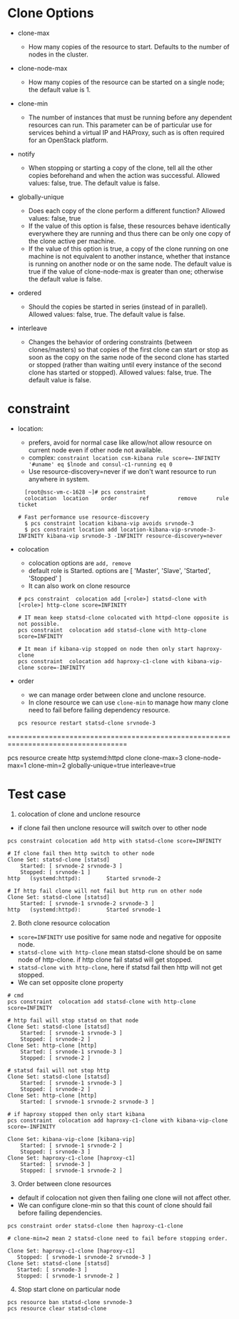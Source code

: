 
# Clone Options

- clone-max
  - How many copies of the resource to start. Defaults to the number of nodes in the cluster.

- clone-node-max
  - How many copies of the resource can be started on a single node; the default value is 1.

- clone-min
  - The number of instances that must be running before any dependent resources can run. This parameter can be of particular use for services behind a virtual IP and HAProxy, such as is often required for an OpenStack platform.

- notify
  - When stopping or starting a copy of the clone, tell all the other copies beforehand and when the action was successful. Allowed values: false, true. The default value is false.

- globally-unique
  - Does each copy of the clone perform a different function? Allowed values: false, true
  - If the value of this option is false, these resources behave identically everywhere they are running and thus there can be only one copy of the clone active per machine.
  - If the value of this option is true, a copy of the clone running on one machine is not equivalent to another instance, whether that instance is running on another node or on the same node. The default value is true if the value of clone-node-max is greater than one; otherwise the default value is false.

- ordered
  - Should the copies be started in series (instead of in parallel). Allowed values: false, true. The default value is false.

- interleave
  - Changes the behavior of ordering constraints (between clones/masters) so that copies of the first clone can start or stop as soon as the copy on the same node of the second clone has started or stopped (rather than waiting until every instance of the second clone has started or stopped). Allowed values: false, true. The default value is false.

# constraint

- location:
    - prefers, avoid for normal case like allow/not allow resource on current node even if other node not available.
    - complex: `constraint location csm-kibana rule score=-INFINITY '#uname' eq $lnode and consul-c1-running eq 0`
    - Use resource-discovery=never if we don't want resource to run anywhere in system.
    ```
      [root@ssc-vm-c-1628 ~]# pcs constraint
      colocation  location    order       ref         remove      rule        ticket

    # Fast performance use resource-discovery
      $ pcs constraint location kibana-vip avoids srvnode-3
      $ pcs constraint location add location-kibana-vip-srvnode-3-INFINITY kibana-vip srvnode-3 -INFINITY resource-discovery=never
    ```

- colocation
    - colocation options are `add, remove`
    - default role is Started. options are [ 'Master', 'Slave', 'Started', 'Stopped' ]
    - It can also work on clone resource
    ```
    # pcs constraint  colocation add [<role>] statsd-clone with [<role>] http-clone score=INFINITY

    # IT mean keep statsd-clone colocated with httpd-clone opposite is not possible.
    pcs constraint  colocation add statsd-clone with http-clone score=INFINITY

    # It mean if kibana-vip stopped on node then only start haproxy-clone
    pcs constraint  colocation add haproxy-c1-clone with kibana-vip-clone score=-INFINITY
    ```

- order
    - we can manage order between clone and unclone resource.
    - In clone resource we can use `clone-min` to manage how many clone need to fail before failing dependency resource.

    ```
    pcs resource restart statsd-clone srvnode-3

    ```
===================================================================================

pcs resource create http systemd:httpd clone clone-max=3 clone-node-max=1 clone-min=2 globally-unique=true interleave=true

# Test case

1. colocation of clone and unclone resource
  - if clone fail then unclone resource will switch over to other node

  ```
  pcs constraint colocation add http with statsd-clone score=INFINITY

  # If clone fail then http switch to other node
  Clone Set: statsd-clone [statsd]
      Started: [ srvnode-2 srvnode-3 ]
      Stopped: [ srvnode-1 ]
  http   (systemd:httpd):        Started srvnode-2

  # If http fail clone will not fail but http run on other node
  Clone Set: statsd-clone [statsd]
      Started: [ srvnode-1 srvnode-2 srvnode-3 ]
  http   (systemd:httpd):        Started srvnode-1
  ```

2. Both clone resource colocation

  - `score=INFINITY` use positive for same node and negative for opposite node.
  - `statsd-clone with http-clone` mean statsd-clone should be on same node of http-clone. if http clone fail statsd will get stopped.
  - `statsd-clone with http-clone`, here if statsd fail then http will not get stopped.
  - We can set opposite clone property
  ```
  # cmd
  pcs constraint  colocation add statsd-clone with http-clone score=INFINITY

  # http fail will stop statsd on that node
  Clone Set: statsd-clone [statsd]
      Started: [ srvnode-1 srvnode-3 ]
      Stopped: [ srvnode-2 ]
  Clone Set: http-clone [http]
      Started: [ srvnode-1 srvnode-3 ]
      Stopped: [ srvnode-2 ]

  # statsd fail will not stop http
  Clone Set: statsd-clone [statsd]
      Started: [ srvnode-1 srvnode-3 ]
      Stopped: [ srvnode-2 ]
  Clone Set: http-clone [http]
      Started: [ srvnode-1 srvnode-2 srvnode-3 ]

  # if haproxy stopped then only start kibana
  pcs constraint  colocation add haproxy-c1-clone with kibana-vip-clone score=-INFINITY

  Clone Set: kibana-vip-clone [kibana-vip]
      Started: [ srvnode-1 srvnode-2 ]
      Stopped: [ srvnode-3 ]
  Clone Set: haproxy-c1-clone [haproxy-c1]
      Started: [ srvnode-3 ]
      Stopped: [ srvnode-1 srvnode-2 ]

  ```

3. Order between clone resources

  - default if colocation not given then failing one clone will not affect other.
  - We can configure clone-min so that this count of clone should fail before failing dependencies.
  ```
  pcs constraint order statsd-clone then haproxy-c1-clone

  # clone-min=2 mean 2 statsd-clone need to fail before stopping order.

  Clone Set: haproxy-c1-clone [haproxy-c1]
     Stopped: [ srvnode-1 srvnode-2 srvnode-3 ]
  Clone Set: statsd-clone [statsd]
     Started: [ srvnode-3 ]
     Stopped: [ srvnode-1 srvnode-2 ]
  ```

4. Stop start clone on particular node
  ```
  pcs resource ban statsd-clone srvnode-3
  pcs resource clear statsd-clone
  ```
